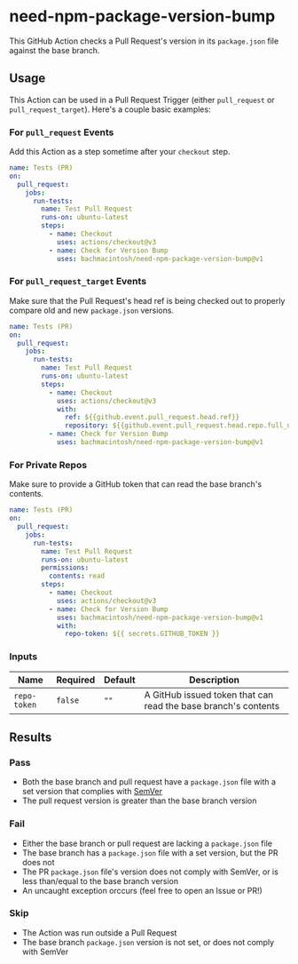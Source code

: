 # need-npm-package-version-bump

This GitHub Action checks a Pull Request's version in its `package.json` file against the base branch.

## Usage

This Action can be used in a Pull Request Trigger (either `pull_request` or `pull_request_target`). Here's a couple basic examples:

### For `pull_request` Events

Add this Action as a step sometime after your `checkout` step.

```yaml
name: Tests (PR)
on:
  pull_request:
    jobs:
      run-tests:
        name: Test Pull Request
        runs-on: ubuntu-latest
        steps:
          - name: Checkout
            uses: actions/checkout@v3
          - name: Check for Version Bump
            uses: bachmacintosh/need-npm-package-version-bump@v1
```

### For `pull_request_target` Events

Make sure that the Pull Request's head ref is being checked out to properly compare old and new `package.json` versions.

```yaml
name: Tests (PR)
on:
  pull_request:
    jobs:
      run-tests:
        name: Test Pull Request
        runs-on: ubuntu-latest
        steps:
          - name: Checkout
            uses: actions/checkout@v3
            with:
              ref: ${{github.event.pull_request.head.ref}}
              repository: ${{github.event.pull_request.head.repo.full_name}}
          - name: Check for Version Bump
            uses: bachmacintosh/need-npm-package-version-bump@v1
```

### For Private Repos

Make sure to provide a GitHub token that can read the base branch's contents.

```yaml
name: Tests (PR)
on:
  pull_request:
    jobs:
      run-tests:
        name: Test Pull Request
        runs-on: ubuntu-latest
        permissions:
          contents: read
        steps:
          - name: Checkout
            uses: actions/checkout@v3
          - name: Check for Version Bump
            uses: bachmacintosh/need-npm-package-version-bump@v1
            with:
              repo-token: ${{ secrets.GITHUB_TOKEN }}
```

### Inputs

| Name         | Required | Default | Description                                                    |
| ------------ | -------- | ------- | -------------------------------------------------------------- |
| `repo-token` | `false`  | `""`    | A GitHub issued token that can read the base branch's contents |

## Results

### Pass

- Both the base branch and pull request have a `package.json` file with a set version that complies with [SemVer](https://semver.org/)
- The pull request version is greater than the base branch version

### Fail

- Either the base branch or pull request are lacking a `package.json` file
- The base branch has a `package.json` file with a set version, but the PR does not
- The PR `package.json` file's version does not comply with SemVer, or is less than/equal to the base branch version
- An uncaught exception orccurs (feel free to open an Issue or PR!)

### Skip

- The Action was run outside a Pull Request
- The base branch `package.json` version is not set, or does not comply with SemVer
